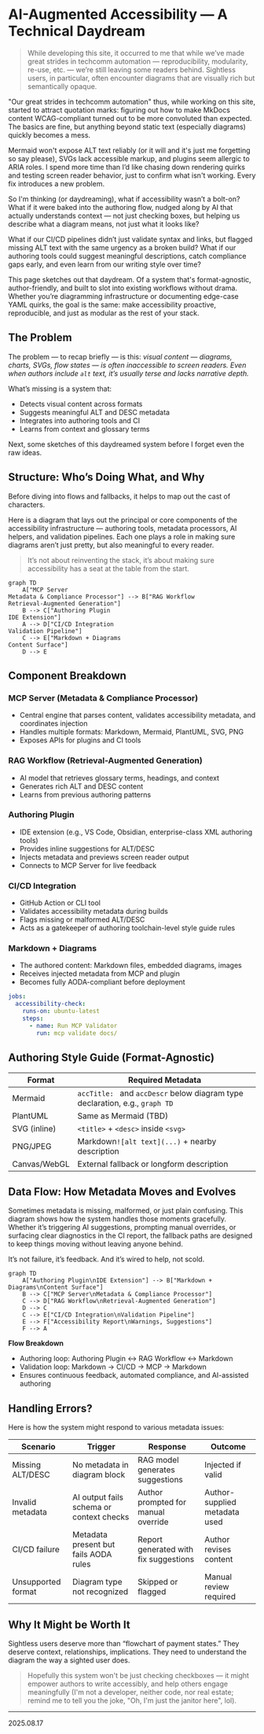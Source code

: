 # AI-Augmented Accessibility — A Technical Daydream

> While developing this site, it occurred to me that while we’ve made great strides in techcomm automation — reproducibility, modularity, re-use, etc. — we’re still leaving some readers behind. Sightless users, in particular, often encounter diagrams that are visually rich but semantically opaque.

"Our great strides in techcomm automation" thus, while working on this site, started to attract quotation marks: figuring out how to make MkDocs content WCAG-compliant turned out to be more convoluted than expected. The basics are fine, but anything beyond static text (especially diagrams) quickly becomes a mess.

Mermaid won't expose ALT text reliably (or it will and it's just me forgetting so say please), SVGs lack accessible markup, and plugins seem allergic to ARIA roles. I spend more time than I’d like chasing down rendering quirks and testing screen reader behavior, just to confirm what isn't working. Every fix introduces a new problem.

So I'm thinking (or daydreaming), what if accessibility wasn’t a bolt-on? What if it were baked into the authoring flow, nudged along by AI that actually understands context — not just checking boxes, but helping us describe what a diagram means, not just what it looks like?

What if our CI/CD pipelines didn’t just validate syntax and links, but flagged missing ALT text with the same urgency as a broken build? What if our authoring tools could suggest meaningful descriptions, catch compliance gaps early, and even learn from our writing style over time?

This page sketches out that daydream. Of a system that's format-agnostic, author-friendly, and built to slot into existing workflows without drama. Whether you’re diagramming infrastructure or documenting edge-case YAML quirks, the goal is the same: make accessibility proactive, reproducible, and just as modular as the rest of your stack.

## The Problem

The problem — to recap briefly — is this: *visual content — diagrams, charts, SVGs, flow states — is often inaccessible to screen readers. Even when authors include `alt` text, it’s usually terse and lacks narrative depth.*

What’s missing is a system that:

- Detects visual content across formats
- Suggests meaningful ALT and DESC metadata
- Integrates into authoring tools and CI
- Learns from context and glossary terms

Next, some sketches of this daydreamed system before I forget even the raw ideas.

## Structure: Who’s Doing What, and Why

Before diving into flows and fallbacks, it helps to map out the cast of characters.

Here is a diagram that lays out the principal or core components of the accessibility infrastructure — authoring tools, metadata processors, AI helpers, and validation pipelines. Each one plays a role in making sure diagrams aren’t just pretty, but also meaningful to every reader.

> It’s not about reinventing the stack, it’s about making sure accessibility has a seat at the table from the start.

```mermaid
graph TD
    A["MCP Server
Metadata & Compliance Processor"] --> B["RAG Workflow
Retrieval-Augmented Generation"]
    B --> C["Authoring Plugin
IDE Extension"]
    A --> D["CI/CD Integration
Validation Pipeline"]
    C --> E["Markdown + Diagrams
Content Surface"]
    D --> E
```

## Component Breakdown

### MCP Server (Metadata & Compliance Processor)

- Central engine that parses content, validates accessibility metadata, and coordinates injection
- Handles multiple formats: Markdown, Mermaid, PlantUML, SVG, PNG
- Exposes APIs for plugins and CI tools

### RAG Workflow (Retrieval-Augmented Generation)

- AI model that retrieves glossary terms, headings, and context
- Generates rich ALT and DESC content
- Learns from previous authoring patterns

### Authoring Plugin

- IDE extension (e.g., VS Code, Obsidian, enterprise-class XML authoring tools)
- Provides inline suggestions for ALT/DESC
- Injects metadata and previews screen reader output
- Connects to MCP Server for live feedback

### CI/CD Integration

- GitHub Action or CLI tool
- Validates accessibility metadata during builds
- Flags missing or malformed ALT/DESC
- Acts as a gatekeeper of authoring toolchain-level style guide rules

### Markdown + Diagrams

- The authored content: Markdown files, embedded diagrams, images
- Receives injected metadata from MCP and plugin
- Becomes fully AODA-compliant before deployment

```yaml
jobs:
  accessibility-check:
    runs-on: ubuntu-latest
    steps:
      - name: Run MCP Validator
        run: mcp validate docs/
```

## Authoring Style Guide (Format-Agnostic)


| Format       | Required Metadata                                                            |
| -------------- | ------------------------------------------------------------------------------ |
| Mermaid      | `accTitle: ` and `accDescr` below diagram type declaration, e.g., `graph TD` |
| PlantUML     | Same as Mermaid (TBD)                                                        |
| SVG (inline) | `<title>` + `<desc>` inside `<svg>`                                          |
| PNG/JPEG     | Markdown`![alt text](...)` + nearby description                              |
| Canvas/WebGL | External fallback or longform description                                    |

## Data Flow: How Metadata Moves and Evolves

Sometimes metadata is missing, malformed, or just plain confusing. This diagram shows how the system handles those moments gracefully. Whether it’s triggering AI suggestions, prompting manual overrides, or surfacing clear diagnostics in the CI report, the fallback paths are designed to keep things moving without leaving anyone behind.

It’s not failure, it’s feedback. And it’s wired to help, not scold.

```mermaid
graph TD
    A["Authoring Plugin\nIDE Extension"] --> B["Markdown + Diagrams\nContent Surface"]
    B --> C["MCP Server\nMetadata & Compliance Processor"]
    C --> D["RAG Workflow\nRetrieval-Augmented Generation"]
    D --> C
    C --> E["CI/CD Integration\nValidation Pipeline"]
    E --> F["Accessibility Report\nWarnings, Suggestions"]
    F --> A
```

**Flow Breakdown**

- Authoring loop: Authoring Plugin ↔ RAG Workflow ↔ Markdown
- Validation loop: Markdown → CI/CD → MCP → Markdown
- Ensures continuous feedback, automated compliance, and AI-assisted authoring

## Handling Errors?

Here is how the system might respond to various metadata issues:


| Scenario           | Trigger                                  | Response                              | Outcome                       |
| -------------------- | ------------------------------------------ | --------------------------------------- | ------------------------------- |
| Missing ALT/DESC   | No metadata in diagram block             | RAG model generates suggestions       | Injected if valid             |
| Invalid metadata   | AI output fails schema or context checks | Author prompted for manual override   | Author-supplied metadata used |
| CI/CD failure      | Metadata present but fails AODA rules    | Report generated with fix suggestions | Author revises content        |
| Unsupported format | Diagram type not recognized              | Skipped or flagged                    | Manual review required        |

## Why It Might be Worth It

Sightless users deserve more than “flowchart of payment states.” They deserve context, relationships, implications. They need to understand the diagram the way a sighted user does.

> Hopefully this system won't be just checking checkboxes — it might empower authors to write accessibly, and help others engage meaningfully (I'm not a developer, neither code, nor real estate; remind me to tell you the joke, "Oh, I'm just the janitor here", lol).

---

2025.08.17
